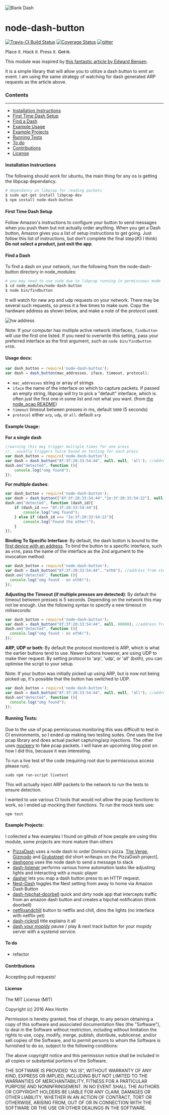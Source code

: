 ![Blank Dash](http://i.imgur.com/PP0CJ3s.png?1)
# node-dash-button
[![Travis-CI Build Status](https://travis-ci.org/hortinstein/node-dash-button.svg)](https://travis-ci.org/hortinstein/node-dash-button)  [![Coverage Status](https://coveralls.io/repos/hortinstein/node-dash-button/badge.svg?branch=master&service=github)](https://coveralls.io/github/hortinstein/node-dash-button?branch=master)  [![gitter](https://img.shields.io/badge/gitter-join%20chat-green.svg?style=flat)](https://gitter.im/hortinstein/node-dash-button)

Place it. *Hack it.* Press it. ~~Get it.~~

This module was inspired by [this fantastic article by Edward Bensen](https://medium.com/@edwardbenson/how-i-hacked-amazon-s-5-wifi-button-to-track-baby-data-794214b0bdd8).

It is a simple library that will allow you to utilize a dash button to emit an event.  I am using the same strategy of watching for dash generated ARP requests as the article above.

### Contents
-----------------
- [Installation Instructions](#installation-instructions)
- [First Time Dash Setup](#first-time-dash-setup)
- [Find a Dash](#find-a-dash)
- [Example Usage](#example-usage)
- [Example Projects](#example-projects)
- [Running Tests](#running-tests)
- [To do](#to-do)
- [Contributions](#contributions)
- [License](#license)

#### Installation Instructions
The following should work for ubuntu, the main thing for any os is getting the libpcap dependancy.
``` sh
# dependancy on libpcap for reading packets
$ sudo apt-get install libpcap-dev
$ npm install node-dash-button
```
#### First Time Dash Setup

Follow Amazon's instructions to configure your button to send messages when you push them but not actually order anything. When you get a Dash button, Amazon gives you a list of setup instructions to get going. Just follow this list of instructions, but don’t complete the final step (#3 I think) **Do not select a product, just exit the app**.

#### Find a Dash
To find a dash on your network, run the following from the node-dash-button directory in node_modules:
``` sh
# you may need to use sudo due to libpcap running in permiscuous mode
$ cd node_modules/node-dash-button
$ node bin/findbutton
```

It will watch for new arp and udp requests on your network.  There may be several such requests, so press it a few times to make sure. Copy the hardware address as shown below, and make a note of the protocol used.

![hw address](http://i.imgur.com/BngokPC.png)

Note: If your computer has multiple active network interfaces, `findbutton` will use the first one listed. If you need to overwrite this setting, pass your preferred interface
as the first argument, such as `node bin/findbutton eth6`.

#### Usage docs:

``` js
var dash_button = require('node-dash-button');
var dash = dash_button(mac_addresses, iface, timeout, protocol);
```

- `mac_addresses` string or array of strings
- `iface` the name of the interface on which to capture packets. If passed an empty string, libpcap will try to pick a "default" interface, which is often just the first one in some list and not what you want. (from [the node_pcap README](https://github.com/mranney/node_pcap))
- `timeout` timeout between presses in ms, default `5000` (5 seconds)
- `protocol` either `arp`, `udp`, or `all`. default `arp`


#### Example Usage:

**For a single dash**
``` js
//warning this may trigger multiple times for one press
//...usually triggers twice based on testing for each press
var dash_button = require('node-dash-button');
var dash = dash_button("8f:3f:20:33:54:44", null, null, 'all'); //address from step above
dash.on("detected", function (){
	console.log("omg found");
});
```

**For multiple dashes**:
```js
var dash_button = require('node-dash-button');
var dash = dash_button(["8f:3f:20:33:54:44","2e:3f:20:33:54:22"], null, null, 'all'); //address from step above
dash.on("detected", function (dash_id){
    if (dash_id === "8f:3f:20:33:54:44"){
        console.log("omg found");
    } else if (dash_id === "2e:3f:20:33:54:22"){
        console.log("found the other!");
    }
});
```

**Binding To Specific Interface**:
By default, the dash button is bound to the [first device with an address](https://github.com/mranney/node_pcap/blob/master/pcap_binding.cc#L89). To bind the button to a specific interface, such as `eth6`, pass the name of the interface as the 2nd argument to the invocation method.
``` js
var dash_button = require('node-dash-button');
var dash = dash_button("8f:3f:20:33:54:44", "eth6"); //address from step above
dash.on("detected", function (){
  console.log("omg found - on eth6!");
});
```

**Adjusting the Timeout (if multiple presses are detected)**:
By default the timeout between presses is 5 seconds.  Depending on the network this may not be enough.  Use the following syntax to specify a new timeout in miliseconds:
``` js
var dash_button = require('node-dash-button');
var dash = dash_button("8f:3f:20:33:54:44", null, 60000); //address from step above
dash.on("detected", function (){
  console.log("omg found - on eth6!");
});
```

**ARP, UDP or both**:
By default the protocol monitored is ARP, which is what the earlier buttons tend to use. Newer buttons however, are using UDP to make thier request. By setting protocol to 'arp', 'udp', or 'all' (both), you can optimise the script to your setup.

Note: If your button was initially picked up using ARP, but is now not being picked up, it's possible that the button has switched to UDP.

``` js
var dash_button = require('node-dash-button');
var dash = dash_button("8f:3f:20:33:54:44", null, null, "all"); //address from step above
dash.on("detected", function (){
  console.log("omg found");
});
```

#### Running Tests:
Due to the use of pcap permiscuous monitoring this was difficult to test in CI environments, so I ended up making two testing suites.  One uses the live pcap library and does actual packet capturing/arp injections.  The other uses [mockery](https://github.com/mfncooper/mockery) to fake pcap packets.  I will have an upcoming blog post on how I did this, because it was interesting.

To run a live test of the code (requiring root due to permiscuous access please run).
```
sudo npm run-script livetest
```
This will actually inject ARP packets to the network to run the tests to ensure detection.

I wanted to use various CI tools that would not allow the pcap functions to work, so I ended up mocking their functions.  To run the mock tests use:
```
npm test
```


#### Example Projects:
I collected a few examples I found on github of how people are using this module, some projects are more mature than others
- [PizzaDash](https://github.com/bhberson/pizzadash) uses a node dash to order Domino's pizza. [The Verge](http://www.theverge.com/2015/9/28/9407669/amazon-dash-button-hack-pizza), [Gizmodo](http://gizmodo.com/an-american-hero-hacked-an-amazon-dash-button-to-order-1733347471) and [Grubstreet](http://www.grubstreet.com/2015/09/amazon-dash-button-dominos-hack.html#)  did short writeups on the PizzaDash project].
- [dashgong](https://github.com/danboy/dashgong) uses the node dash to send a message to slack
- [dash-listener](https://github.com/dkordik/dash-listener) performs various home automation tasks like adjusting lights and interacting with a music player
- [dasher](https://github.com/maddox/dasher) lets you map a dash button press to an HTTP request.
- [Nest-Dash](https://github.com/djrausch/Nest-Dash) toggles the Nest setting from away to home via Amazon Dash Button
- [dash-hipchat-doorbell](https://github.com/Sfeinste/dash-hipchat-doorbell) quick and dirty node app that intercepts traffic from an amazon dash button and creates a hipchat notification (think doorbell)
- [netflixandchill](https://github.com/sidho/netflixandchill) button to netflix and chill, dims the lights (no interface with netflix yet)
- [dash-rickroll](https://github.com/girliemac/dash-rickroll/blob/8f0396c7fec871427fe016a2dd5787f07b1402cc/README.md) title explains it all
- [dash your mopidy](https://github.com/polo2ro/dash) pause / play & next track button for your mopidy server with a systemd service.

#### To do
- refactor

#### Contributions
Accepting pull requests!

#### License

The MIT License (MIT)

Copyright (c) 2016 Alex Hortin

Permission is hereby granted, free of charge, to any person obtaining a copy of this software and associated documentation files (the "Software"), to deal in the Software without restriction, including without limitation the rights to use, copy, modify, merge, publish, distribute, sublicense, and/or sell copies of the Software, and to permit persons to whom the Software is furnished to do so, subject to the following conditions:

The above copyright notice and this permission notice shall be included in all copies or substantial portions of the Software.

THE SOFTWARE IS PROVIDED "AS IS", WITHOUT WARRANTY OF ANY KIND, EXPRESS OR IMPLIED, INCLUDING BUT NOT LIMITED TO THE WARRANTIES OF MERCHANTABILITY, FITNESS FOR A PARTICULAR PURPOSE AND NONINFRINGEMENT. IN NO EVENT SHALL THE AUTHORS OR COPYRIGHT HOLDERS BE LIABLE FOR ANY CLAIM, DAMAGES OR OTHER LIABILITY, WHETHER IN AN ACTION OF CONTRACT, TORT OR OTHERWISE, ARISING FROM, OUT OF OR IN CONNECTION WITH THE SOFTWARE OR THE USE OR OTHER DEALINGS IN THE SOFTWARE.
